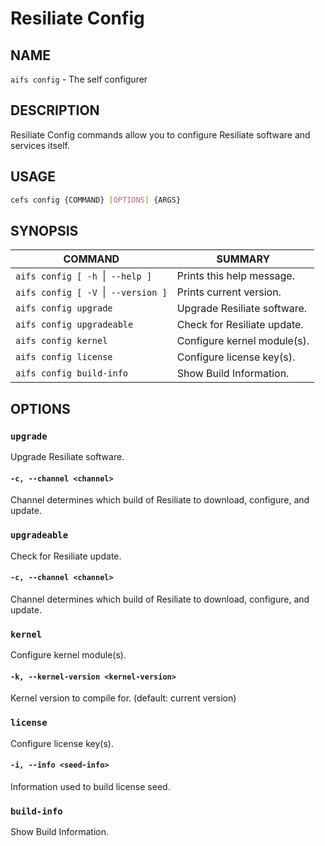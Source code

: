 # Resiliate Config

## NAME

`aifs config` - The self configurer

## DESCRIPTION

Resiliate Config commands allow you to configure Resiliate software and services
itself.

## USAGE

``` bash
cefs config {COMMAND} [OPTIONS] {ARGS}
```

## SYNOPSIS

|COMMAND                           |SUMMARY                       |
|----------------------------------|------------------------------|
|`aifs config [ -h `\|` --help ]`    |Prints this help message.     |
|`aifs config [ -V `\|` --version ]` |Prints current version.       |
|`aifs config upgrade`             |Upgrade Resiliate software.        |
|`aifs config upgradeable`         |Check for Resiliate update.        |
|`aifs config kernel`              |Configure kernel module(s).   |
|`aifs config license`             |Configure license key(s).     |
|`aifs config build-info`          |Show Build Information.       |

## OPTIONS

### `upgrade`

Upgrade Resiliate software.

#### `-c, --channel <channel>`

Channel determines which build of Resiliate to download, configure, and update.

### `upgradeable`

Check for Resiliate update.

#### `-c, --channel <channel>`

Channel determines which build of Resiliate to download, configure, and update.

### `kernel`

Configure kernel module(s).

#### `-k, --kernel-version <kernel-version>`

Kernel version to compile for. (default: current version)

### `license`

Configure license key(s).

#### `-i, --info <seed-info>`

Information used to build license seed.

### `build-info`

Show Build Information.
